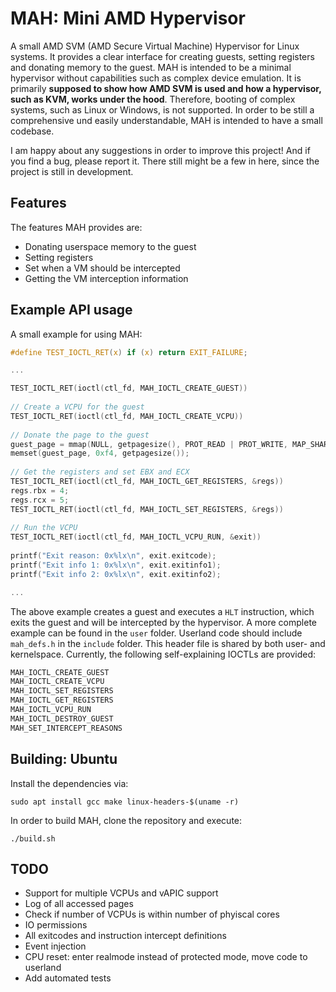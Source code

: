 # MAH: Mini AMD Hypervisor

A small AMD SVM (AMD Secure Virtual Machine) Hypervisor for Linux systems. It provides a clear interface for creating guests, setting registers and donating memory to the guest. MAH is intended to be a minimal hypervisor without capabilities such as complex device emulation.
It is primarily **supposed to show how AMD SVM is used and how a hypervisor, such as KVM, works under the hood**. Therefore, booting of complex systems, such as Linux or Windows, is not supported. In order to be still a comprehensive und easily understandable, MAH is intended to have a small codebase.

I am happy about any suggestions in order to improve this project! And if you find a bug, please report it. There still might be a few in here, since the project is still in development.

## Features
The features MAH provides are:
 - Donating userspace memory to the guest
 - Setting registers
 - Set when a VM should be intercepted
 - Getting the VM interception information

## Example API usage
A small example for using MAH:
```c
#define TEST_IOCTL_RET(x) if (x) return EXIT_FAILURE;

...

TEST_IOCTL_RET(ioctl(ctl_fd, MAH_IOCTL_CREATE_GUEST))
	
// Create a VCPU for the guest
TEST_IOCTL_RET(ioctl(ctl_fd, MAH_IOCTL_CREATE_VCPU))
	
// Donate the page to the guest
guest_page = mmap(NULL, getpagesize(), PROT_READ | PROT_WRITE, MAP_SHARED, ctl_fd, 0);
memset(guest_page, 0xf4, getpagesize());
	
// Get the registers and set EBX and ECX
TEST_IOCTL_RET(ioctl(ctl_fd, MAH_IOCTL_GET_REGISTERS, &regs))
regs.rbx = 4;
regs.rcx = 5;
TEST_IOCTL_RET(ioctl(ctl_fd, MAH_IOCTL_SET_REGISTERS, &regs))
	
// Run the VCPU
TEST_IOCTL_RET(ioctl(ctl_fd, MAH_IOCTL_VCPU_RUN, &exit))
	
printf("Exit reason: 0x%lx\n", exit.exitcode);
printf("Exit info 1: 0x%lx\n", exit.exitinfo1);
printf("Exit info 2: 0x%lx\n", exit.exitinfo2);

...

```
The above example creates a guest and executes a `HLT` instruction, which exits the guest and will be intercepted by the hypervisor.
A more complete example can be found in the `user` folder. Userland code should include `mah_defs.h` in the `include` folder. This header file is shared by both user- and kernelspace.
Currently, the following self-explaining IOCTLs are provided:
```c
MAH_IOCTL_CREATE_GUEST
MAH_IOCTL_CREATE_VCPU
MAH_IOCTL_SET_REGISTERS
MAH_IOCTL_GET_REGISTERS
MAH_IOCTL_VCPU_RUN
MAH_IOCTL_DESTROY_GUEST
MAH_SET_INTERCEPT_REASONS
```

## Building: Ubuntu
Install the dependencies via:
```
sudo apt install gcc make linux-headers-$(uname -r)
```
In order to build MAH, clone the repository and execute:
```
./build.sh
```

## TODO
 - Support for multiple VCPUs and vAPIC support
 - Log of all accessed pages
 - Check if number of VCPUs is within number of phyiscal cores
 - IO permissions
 - All exitcodes and instruction intercept definitions
 - Event injection
 - CPU reset: enter realmode instead of protected mode, move code to userland
 - Add automated tests
